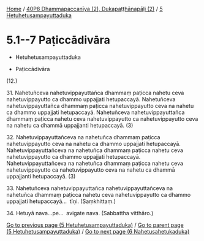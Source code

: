 
[Home](/) / [40P8 Dhammapaccanīya (2), Dukapaṭṭhānapāḷi (2)](../../40P8.md) / [5 Hetuhetusampayuttaduka](../5.md)

# 5.1--7 Paṭiccādivāra

* Hetuhetusampayuttaduka

* Paṭiccādivāra

(12.)

31\. Nahetuñceva nahetuvippayuttañca dhammaṃ paṭicca nahetu ceva nahetuvippayutto ca dhammo uppajjati hetupaccayā. Nahetuñceva nahetuvippayuttañca dhammaṃ paṭicca nahetuvippayutto ceva na nahetu ca dhammo uppajjati hetupaccayā. Nahetuñceva nahetuvippayuttañca dhammaṃ paṭicca nahetu ceva nahetuvippayutto ca nahetuvippayutto ceva na nahetu ca dhammā uppajjanti hetupaccayā. (3)

32\. Nahetuvippayuttañceva na nahetuñca dhammaṃ paṭicca nahetuvippayutto ceva na nahetu ca dhammo uppajjati hetupaccayā. Nahetuvippayuttañceva na nahetuñca dhammaṃ paṭicca nahetu ceva nahetuvippayutto ca dhammo uppajjati hetupaccayā. Nahetuvippayuttañceva na nahetuñca dhammaṃ paṭicca nahetu ceva nahetuvippayutto ca nahetuvippayutto ceva na nahetu ca dhammā uppajjanti hetupaccayā. (3)

33\. Nahetuñceva nahetuvippayuttañca nahetuvippayuttañceva na nahetuñca dhammaṃ paṭicca nahetu ceva nahetuvippayutto ca dhammo uppajjati hetupaccayā…  tīṇi. (Saṃkhittaṃ.)

34\. Hetuyā nava…pe…  avigate nava. (Sabbattha vitthāro.)

[Go to previous page (5 Hetuhetusampayuttaduka)](../5.md) / [Go to parent page (5 Hetuhetusampayuttaduka)](../5.md) / [Go to next page (6 Nahetusahetukaduka)](../6.md)



